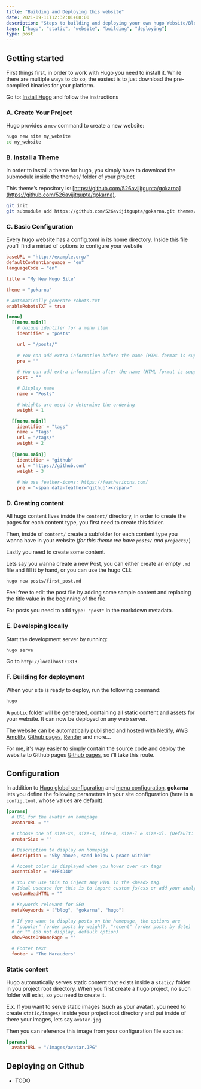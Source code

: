 ```yaml
---
title: "Building and Deploying this website"
date: 2021-09-11T12:32:01+08:00
description: "Steps to building and deploying your own hugo Website/Blog"
tags: ["hugo", "static", "website", "building", "deploying"]
type: post
---
```


## Getting started

First things first, in order to work with Hugo you need to install it.
While there are multiple ways to do so, the easiest is to just download the pre-compiled binaries for your platform.

Go to: [Install Hugo](https://gohugo.io/getting-started/installing/) and follow the instructions

### A. Create Your Project

Hugo provides a `new` command to create a new website:

```bash
hugo new site my_website
cd my_website
```

### B. Install a Theme

In order to install a theme for hugo, you simply have to download the submodule inside the themes/ folder of your project

This theme’s repository is: [https://github.com/526avijitgupta/gokarna](https://github.com/526avijitgupta/gokarna).

```bash
git init
git submodule add https://github.com/526avijitgupta/gokarna.git themes/gokarna
```

### C. Basic Configuration

Every hugo website has a config.toml in its home directory. Inside this file you'll find a miriad of options to configure your website

```toml
baseURL = "http://example.org/"
defaultContentLanguage = "en"
languageCode = "en"

title = "My New Hugo Site"

theme = "gokarna"

# Automatically generate robots.txt
enableRobotsTXT = true

[menu]
  [[menu.main]]
    # Unique identifer for a menu item
    identifier = "posts"

    url = "/posts/"
    
    # You can add extra information before the name (HTML format is supported), such as icons
    pre = ""

    # You can add extra information after the name (HTML format is supported), such as icons
    post = ""

    # Display name
    name = "Posts"

    # Weights are used to determine the ordering
    weight = 1

  [[menu.main]]
    identifier = "tags"
    name = "Tags"
    url = "/tags/"
    weight = 2
    
  [[menu.main]]
    identifier = "github"
    url = "https://github.com"
    weight = 3
    
    # We use feather-icons: https://feathericons.com/
    pre = "<span data-feather='github'></span>"
```

### D. Creating content

All hugo content lives inside the `content/` directory, in order to create the pages for each content type, you first need to create this folder. 

Then, inside of `content/` create a subfolder for each content type you wanna have in your website (_for this theme we have `posts/` and `projects/`_)

Lastly you need to create some content.

Lets say you wanna create a new Post, you can either create an empty `.md` file and fill it by hand, or you can use the hugo CLI:

```bash
hugo new posts/first_post.md
```

Feel free to edit the post file by adding some sample content and replacing the title value in the beginning of the file.

For posts you need to add `type: "post"` in the markdown metadata.


### E. Developing locally

Start the development server by running:

```bash
hugo serve
```

Go to `http://localhost:1313`.

### F. Building for deployment

When your site is ready to deploy, run the following command:

```bash
hugo
```

A `public` folder will be generated, containing all static content and assets for your website. It can now be deployed on any web server.

The website can be automatically published and hosted with [Netlify](https://www.netlify.com/), [AWS Amplify](https://gohugo.io/hosting-and-deployment/hosting-on-aws-amplify/), [Github pages](https://gohugo.io/hosting-and-deployment/hosting-on-github/), [Render](https://gohugo.io/hosting-and-deployment/hosting-on-render/) and more...

For me, it's way easier to simply contain the source code and deploy the website to Github pages [Github pages](https://gohugo.io/hosting-and-deployment/hosting-on-github/), so i'll take this route.

## Configuration
In addition to [Hugo global configuration](https://gohugo.io/overview/configuration/) and [menu configuration](#basic-configuration), **gokarna** lets you define the following parameters in your site configuration (here is a `config.toml`, whose values are default).

```toml
[params]
  # URL for the avatar on homepage
  avatarURL = ""

  # Choose one of size-xs, size-s, size-m, size-l & size-xl. (Default: size-m)
  avatarSize = ""

  # Description to display on homepage
  description = "Sky above, sand below & peace within"

  # Accent color is displayed when you hover over <a> tags
  accentColor = "#FF4D4D"

  # You can use this to inject any HTML in the <head> tag.
  # Ideal usecase for this is to import custom js/css or add your analytics snippet
  customHeadHTML = ""

  # Keywords relevant for SEO
  metaKeywords = ["blog", "gokarna", "hugo"]

  # If you want to display posts on the homepage, the options are
  # "popular" (order posts by weight), "recent" (order posts by date)
  # or "" (do not display, default option)
  showPostsOnHomePage = ""

  # Footer text
  footer = "The Marauders"
```

### Static content

Hugo automatically serves static content that exists inside a `static/` folder in you project root directory. When you first create a hugo project, no such folder will exist, so you need to create it.

E.x. If you want to serve static images (such as your avatar), you need to create `static/images/` inside your project root directory and put inside of there your images, lets say `avatar.jpg`

Then you can reference this image from your configuration file such as:
```toml
[params]
  avatarURL = "/images/avatar.JPG"
```

## Deploying on Github

* TODO